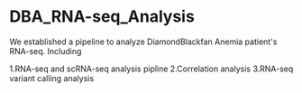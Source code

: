 # DBA_RNA-seq_Analysis
We established a pipeline to analyze DiamondBlackfan Anemia patient's RNA-seq. Including 

1.RNA-seq and scRNA-seq analysis pipline
2.Correlation analysis
3.RNA-seq variant calling analysis
